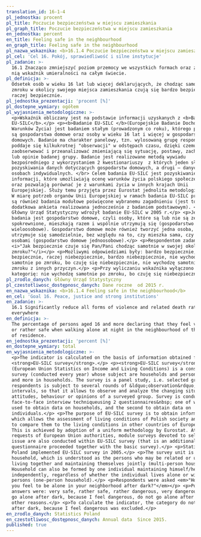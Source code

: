 ```yaml
---
translation_id: 16-1-4
pl_jednostka: procent
pl_title: Poczucie bezpieczeństwa w miejscu zamieszkania
pl_graph_title: Poczucie bezpieczeństwa w miejscu zamieszkania
en_jednostka: percent
en_title: Feeling safe in the neighbourhood
en_graph_title: Feeling safe in the neighbourhood
pl_nazwa_wskaznika: <b>16.1.4 Poczucie bezpieczeństwa w miejscu zamieszkania</b>
pl_cel: 'Cel 16. Pokój, sprawiedliwość i silne instytucje'
pl_zadanie: >-
  16.1 Znacząco zmniejszyć poziom przemocy we wszystkich formach oraz związany z
  nią wskaźnik umieralności na całym świecie.
pl_definicja: >-
  Odsetek osób w wieku 16 lat lub więcej deklarujących, że chodząc samotnie po
  zmroku w okolicy swojego miejsca zamieszkania czują się bardzo bezpiecznie lub
  raczej bezpiecznie.
pl_jednostka_prezentacji: 'procent [%]'
pl_dostepne_wymiary: ogółem
pl_wyjasnienia_metodologiczne: >-
  <p>Wskaźnik obliczany jest na podstawie informacji uzyskanych z <b>Badania
  EU-SILC</b>.</p> <p><b>Badanie EU-SILC </b>(Europejskie Badanie Dochodów i
  Warunków Życia) jest badaniem stałym (prowadzonym co roku), którego podmiotem
  są gospodarstwa domowe oraz osoby w wieku 16 lat i więcej w gospodarstwach
  domowych. Badanie ma charakter panelowy, tzn. wylosowaną grupę respondentów
  poddaje się kilkukrotnej "obserwacji" w odstępach czasu, dzięki czemu można
  zaobserwować i przeanalizować zmieniającą się sytuację, postawy, zachowania
  lub opinie badanej grupy. Badanie jest realizowane metodą wywiadu
  bezpośredniego z wykorzystaniem 2 kwestionariuszy  z których jeden służy do
  pozyskiwania danych dotyczących gospodarstw domowych, a drugi – danych o
  osobach indywidualnych. </br> Celem badania EU-SILC jest pozyskiwanie
  informacji, które umożliwiają ocenę warunków życia polskiego społeczeństwa
  oraz pozwalają porównać je z warunkami życia w innych krajach Unii
  Europejskiej. Służy temu przyjęta przez Eurostat jednolita metodologia. </br>
  W miarę potrzeb organów Unii Europejskiej w ramach badania EU-SILC prowadzone
  są również badania modułowe poświęcone wybranemu zagadnieniu (jest to
  dodatkowa ankieta realizowana jednocześnie z badaniem podstawowym). </br>
  Główny Urząd Statystyczny wdrożył badanie EU-SILC w 2005 r.</p> <p>Jednostką
  badania jest gospodarstwo domowe, czyli osoby, które są lub nie są ze sobą
  spokrewnione, mieszkają razem i wspólnie utrzymują się (gospodarstwo domowe
  wieloosobowe). Gospodarstwo domowe może również tworzyć jedna osoba, która
  utrzymuje się samodzielnie, bez względu na to, czy mieszka sama, czy z innymi
  osobami (gospodarstwo domowe jednoosobowe).</p> <p>Respondentom zadano pytanie
  <i>"Jak bezpiecznie czuje się Pan/Pani chodząc samotnie w swojej okolicy po
  zmroku?"</i></p> <p>Możliwymi odpowiedziami były: bardzo bezpiecznie, raczej
  bezpiecznie, raczej niebezpiecznie, bardzo niebezpiecznie, nie wychodzę
  samotnie po zmroku, bo czuję się niebezpiecznie, nie wychodzę samotnie po
  zmroku z innych przyczyn.</p> <p>Przy wyliczaniu wskaźnika wyłączono
  kategorię: nie wychodzę samotnie po zmroku, bo czuję się niebezpiecznie.</p>
pl_zrodlo_danych: Główny Urząd Statystyczny
pl_czestotliwosc_dostępnosc_danych: Dane roczne  od 2015 r.
en_nazwa_wskaznika: <b>16.1.4 Feeling safe in the neighbourhood</b>
en_cel: 'Goal 16. Peace, justice and strong institutions'
en_zadanie: >-
  16.1 Significantly reduce all forms of violence and related death rates
  everywhere
en_definicja: >-
  The percentage of persons aged 16 and more declaring that they feel very safe
  or rather safe when walking alone at night in the neighbourhood of their place
  of residence.
en_jednostka_prezentacji: 'percent [%]'
en_dostepne_wymiary: total
en_wyjasnienia_metodologiczne: >-
  <p>The indicator is calculated on the basis of information obtained from the
  <strong>EU-SILC survey</strong>.</p> <p><strong>EU-SILC survey</strong>
  (European Union Statistics on Income and Living Conditions) is a constant
  survey (conducted every year) whose subject are households and persons aged 16
  and more in households. The survey is a panel study, i.e. selected group of
  respondents is subject to several rounds of &ldquo;observation&rdquo; at
  intervals, so that it allows to observe and analyze the changing situation,
  attitudes, behaviour or opinions of a surveyed group. Survey is conducted by
  face-to-face interview techniqueusing 2 questionnaires&nbsp; one of which is
  used to obtain data on households, and the second to obtain data on
  individuals.</p> <p>The purpose of EU-SILC survey is to obtain information
  which allows the assessment of living conditions of Polish society and allows
  to compare them to the living conditions in other countries of European Union.
  This is achieved by adoption of a uniform methodology by Eurostat. At current
  requests of European Union authorities, module surveys devoted to selected
  issue are also conducted within EU-SILC survey (that is an additional
  questionnaire proceeded together with the basic survey).</p> <p>Statistics
  Poland implemented EU-SILC survey in 2005.</p> <p>The survey unit is a
  household, which is understood as the persons who may be related or unrelated,
  living together and maintaining themselves jointly (multi-person household).
  Household can also be formed by one individual maintaining himself/herself
  independently, regardless of whether the individual lives alone or with other
  persons (one-person household).</p> <p>Respondents were asked <em>"How safe do
  you feel to be alone in your neighborhood after dark?"</em></p> <p>Possible
  answers were: very safe, rather safe, rather dangerous, very dangerous, do not
  go alone after dark, because I feel dangerous, do not go alone after dark for
  other reasons.</p> <p>To calculate the indicator, the category do not go alone
  after dark, because I feel dangerous was excluded.</p>
en_zrodlo_danych: Statistics Poland
en_czestotliwosc_dostępnosc_danych: Annual data  Since 2015.
published: true
---
```

